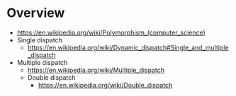 # Overview

- https://en.wikipedia.org/wiki/Polymorphism_(computer_science)
- Single dispatch
    + https://en.wikipedia.org/wiki/Dynamic_dispatch#Single_and_multiple_dispatch
- Multiple dispatch
    + https://en.wikipedia.org/wiki/Multiple_dispatch
    + Double dispatch
        * https://en.wikipedia.org/wiki/Double_dispatch
